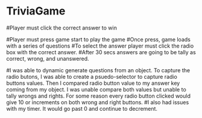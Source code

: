 # TriviaGame

#Player must click the correct answer to win

#Player must press game start to play the game
#Once press, game loads with a series of questions
#To select the answer player must click the radio box with the correct answer.
#After 30 secs answers are going to be tally as correct, wrong, and unanswered.

#I was able to dynamic generate questions from an object. To capture the radio butons, I was able to create a psuedo-selector to capture radio buttons values. Then I compared radio button value to my answer key coming from my object. I was unable compare both values but unable to tally wrongs and rights. For some reason every radio button clicked would give 10 or increments on both wrong and right buttons.
#I also had issues with my timer. It would go past 0 and continue to decrement.